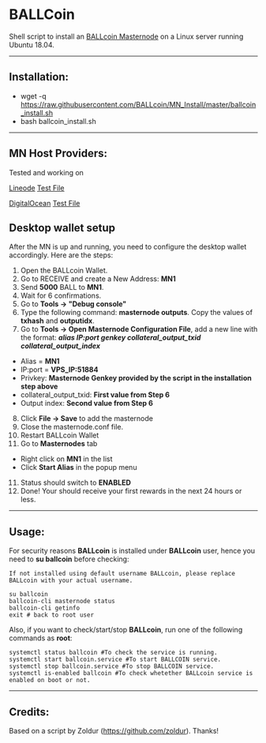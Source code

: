 # BALLCoin
Shell script to install an [BALLcoin Masternode](http://www.ball-coin.com/) on a Linux server running Ubuntu 18.04.

***
## Installation:  

* wget -q https://raw.githubusercontent.com/BALLcoin/MN_Install/master/ballcoin_install.sh
* bash ballcoin_install.sh

***
## MN Host Providers: 

Tested and working on

[Lineode](https://www.linode.com/?r=f37c31cc9eb2233aafdf4c9b7e36c91b6315f5ee) 
[Test File](https://raw.githubusercontent.com/BALLcoin/MN_Install/master/Tests/linnode-debug.zip) 

[DigitalOcean](https://m.do.co/c/f414b0f1870e)
[Test File](https://raw.githubusercontent.com/BALLcoin/MN_Install/master/Tests/digitalocean-debug.zip) 


## Desktop wallet setup  

After the MN is up and running, you need to configure the desktop wallet accordingly. Here are the steps:  
1. Open the BALLcoin Wallet.  
2. Go to RECEIVE and create a New Address: **MN1**  
3. Send **5000** BALL to **MN1**.  
4. Wait for 6 confirmations.
5. Go to **Tools -> "Debug console"**  
6. Type the following command: **masternode outputs**. Copy the values of **txhash** and **outputidx**.  
7. Go to **Tools -> Open Masternode Configuration File**, add a new line with the format: ***alias IP:port genkey collateral_output_txid collateral_output_index***
* Alias = **MN1**  
* IP:port = **VPS_IP:51884**  
* Privkey: **Masternode Genkey provided by the script in the installation step above**  
* collateral_output_txid: **First value from Step 6**  
* Output index:  **Second value from Step 6**  
8. Click **File -> Save** to add the masternode
9. Close the masternode.conf file.
9. Restart BALLcoin Wallet
10. Go to **Masternodes** tab
* Right click on **MN1** in the list
* Click **Start Alias** in the popup menu
11. Status should switch to **ENABLED**
12. Done! Your should receive your first rewards in the next 24 hours or less.

***

## Usage:  

For security reasons **BALLcoin** is installed under **BALLcoin** user, hence you need to **su ballcoin** before checking:    

```
If not installed using default username BALLcoin, please replace BALLcoin with your actual username.   

su ballcoin  
ballcoin-cli masternode status  
ballcoin-cli getinfo  
exit # back to root user  
```  

Also, if you want to check/start/stop **BALLcoin**, run one of the following commands as **root**:

```
systemctl status ballcoin #To check the service is running.  
systemctl start ballcoin.service #To start BALLCOIN service.  
systemctl stop ballcoin.service #To stop BALLCOIN service.  
systemctl is-enabled ballcoin #To check whetether BALLcoin service is enabled on boot or not.  
```  

***

## Credits:

Based on a script by Zoldur (https://github.com/zoldur). Thanks!
